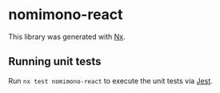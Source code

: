 # nomimono-react

This library was generated with [Nx](https://nx.dev).

## Running unit tests

Run `nx test nomimono-react` to execute the unit tests via [Jest](https://jestjs.io).

